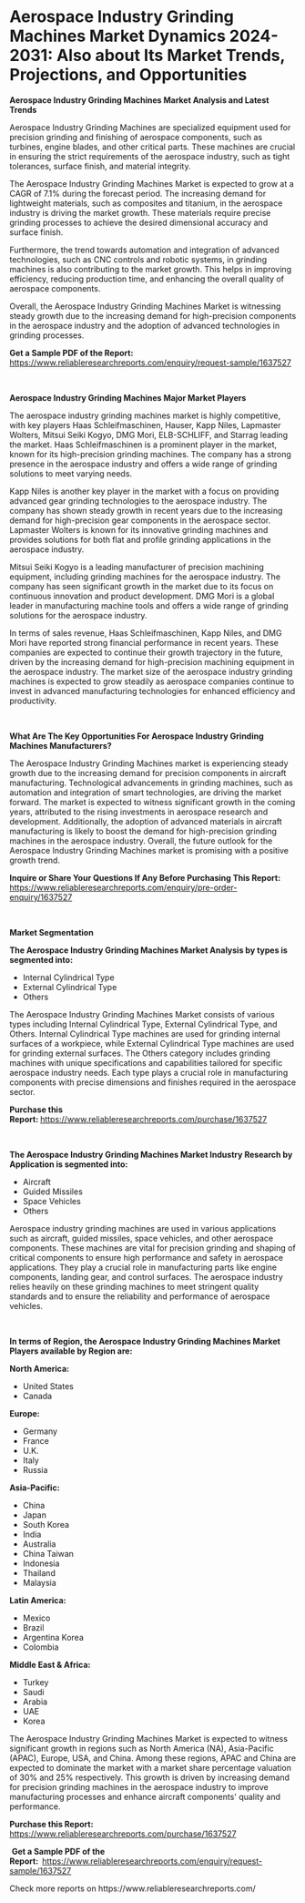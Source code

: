 <p><h1>Aerospace Industry Grinding Machines Market Dynamics 2024-2031: Also about Its Market Trends, Projections, and Opportunities</h1></p><p><strong>Aerospace Industry Grinding Machines Market Analysis and Latest Trends</strong></p>
<p><p>Aerospace Industry Grinding Machines are specialized equipment used for precision grinding and finishing of aerospace components, such as turbines, engine blades, and other critical parts. These machines are crucial in ensuring the strict requirements of the aerospace industry, such as tight tolerances, surface finish, and material integrity.</p><p>The Aerospace Industry Grinding Machines Market is expected to grow at a CAGR of 7.1% during the forecast period. The increasing demand for lightweight materials, such as composites and titanium, in the aerospace industry is driving the market growth. These materials require precise grinding processes to achieve the desired dimensional accuracy and surface finish.</p><p>Furthermore, the trend towards automation and integration of advanced technologies, such as CNC controls and robotic systems, in grinding machines is also contributing to the market growth. This helps in improving efficiency, reducing production time, and enhancing the overall quality of aerospace components.</p><p>Overall, the Aerospace Industry Grinding Machines Market is witnessing steady growth due to the increasing demand for high-precision components in the aerospace industry and the adoption of advanced technologies in grinding processes.</p></p>
<p><strong>Get a Sample PDF of the Report:&nbsp;</strong> <a href="https://www.reliableresearchreports.com/enquiry/request-sample/1637527">https://www.reliableresearchreports.com/enquiry/request-sample/1637527</a></p>
<p>&nbsp;</p>
<p><strong>Aerospace Industry Grinding Machines Major Market Players</strong></p>
<p><p>The aerospace industry grinding machines market is highly competitive, with key players Haas Schleifmaschinen, Hauser, Kapp Niles, Lapmaster Wolters, Mitsui Seiki Kogyo, DMG Mori, ELB-SCHLIFF, and Starrag leading the market. Haas Schleifmaschinen is a prominent player in the market, known for its high-precision grinding machines. The company has a strong presence in the aerospace industry and offers a wide range of grinding solutions to meet varying needs.</p><p>Kapp Niles is another key player in the market with a focus on providing advanced gear grinding technologies to the aerospace industry. The company has shown steady growth in recent years due to the increasing demand for high-precision gear components in the aerospace sector. Lapmaster Wolters is known for its innovative grinding machines and provides solutions for both flat and profile grinding applications in the aerospace industry.</p><p>Mitsui Seiki Kogyo is a leading manufacturer of precision machining equipment, including grinding machines for the aerospace industry. The company has seen significant growth in the market due to its focus on continuous innovation and product development. DMG Mori is a global leader in manufacturing machine tools and offers a wide range of grinding solutions for the aerospace industry.</p><p>In terms of sales revenue, Haas Schleifmaschinen, Kapp Niles, and DMG Mori have reported strong financial performance in recent years. These companies are expected to continue their growth trajectory in the future, driven by the increasing demand for high-precision machining equipment in the aerospace industry. The market size of the aerospace industry grinding machines is expected to grow steadily as aerospace companies continue to invest in advanced manufacturing technologies for enhanced efficiency and productivity.</p></p>
<p>&nbsp;</p>
<p><strong>What Are The Key Opportunities For Aerospace Industry Grinding Machines Manufacturers?</strong></p>
<p><p>The Aerospace Industry Grinding Machines market is experiencing steady growth due to the increasing demand for precision components in aircraft manufacturing. Technological advancements in grinding machines, such as automation and integration of smart technologies, are driving the market forward. The market is expected to witness significant growth in the coming years, attributed to the rising investments in aerospace research and development. Additionally, the adoption of advanced materials in aircraft manufacturing is likely to boost the demand for high-precision grinding machines in the aerospace industry. Overall, the future outlook for the Aerospace Industry Grinding Machines market is promising with a positive growth trend.</p></p>
<p><strong>Inquire or Share Your Questions If Any Before Purchasing This Report:</strong> <a href="https://www.reliableresearchreports.com/enquiry/pre-order-enquiry/1637527">https://www.reliableresearchreports.com/enquiry/pre-order-enquiry/1637527</a></p>
<p>&nbsp;</p>
<p><strong>Market Segmentation</strong></p>
<p><strong>The Aerospace Industry Grinding Machines Market Analysis by types is segmented into:</strong></p>
<p><ul><li>Internal Cylindrical Type</li><li>External Cylindrical Type</li><li>Others</li></ul></p>
<p><p>The Aerospace Industry Grinding Machines Market consists of various types including Internal Cylindrical Type, External Cylindrical Type, and Others. Internal Cylindrical Type machines are used for grinding internal surfaces of a workpiece, while External Cylindrical Type machines are used for grinding external surfaces. The Others category includes grinding machines with unique specifications and capabilities tailored for specific aerospace industry needs. Each type plays a crucial role in manufacturing components with precise dimensions and finishes required in the aerospace sector.</p></p>
<p><strong>Purchase this Report:&nbsp;</strong><a href="https://www.reliableresearchreports.com/purchase/1637527">https://www.reliableresearchreports.com/purchase/1637527</a></p>
<p>&nbsp;</p>
<p><strong>The Aerospace Industry Grinding Machines Market Industry Research by Application is segmented into:</strong></p>
<p><ul><li>Aircraft</li><li>Guided Missiles</li><li>Space Vehicles</li><li>Others</li></ul></p>
<p><p>Aerospace industry grinding machines are used in various applications such as aircraft, guided missiles, space vehicles, and other aerospace components. These machines are vital for precision grinding and shaping of critical components to ensure high performance and safety in aerospace applications. They play a crucial role in manufacturing parts like engine components, landing gear, and control surfaces. The aerospace industry relies heavily on these grinding machines to meet stringent quality standards and to ensure the reliability and performance of aerospace vehicles.</p></p>
<p>&nbsp;</p>
<p><strong>In terms of Region, the Aerospace Industry Grinding Machines Market Players available by Region are:</strong></p>
<p>
    <p> <strong> North America: </strong>
        <ul>
            <li>United States</li>
            <li>Canada</li>
        </ul>
        </p> 
    <p> <strong> Europe: </strong>
        <ul>
            <li>Germany</li>
            <li>France</li>
            <li>U.K.</li>
            <li>Italy</li>
            <li>Russia</li>
        </ul>
        </p> 
    <p> <strong> Asia-Pacific: </strong>
        <ul>
            <li>China</li>
            <li>Japan</li>
            <li>South Korea</li>
            <li>India</li>
            <li>Australia</li>
            <li>China Taiwan</li>
            <li>Indonesia</li>
            <li>Thailand</li>
            <li>Malaysia</li>
        </ul>
        </p> 
    <p> <strong> Latin America: </strong>
        <ul>
            <li>Mexico</li>
            <li>Brazil</li>
            <li>Argentina Korea</li>
            <li>Colombia</li>
        </ul>
        </p> 
    <p> <strong> Middle East & Africa: </strong>
        <ul>
            <li>Turkey</li>
            <li>Saudi</li>
            <li>Arabia</li>
            <li>UAE</li>
            <li>Korea</li>
        </ul>
    </p>
    </p>
<p><p>The Aerospace Industry Grinding Machines Market is expected to witness significant growth in regions such as North America (NA), Asia-Pacific (APAC), Europe, USA, and China. Among these regions, APAC and China are expected to dominate the market with a market share percentage valuation of 30% and 25% respectively. This growth is driven by increasing demand for precision grinding machines in the aerospace industry to improve manufacturing processes and enhance aircraft components' quality and performance.</p></p>
<p><strong>Purchase this Report: </strong><a href="https://www.reliableresearchreports.com/purchase/1637527">https://www.reliableresearchreports.com/purchase/1637527</a></p>
<p>&nbsp;<strong>Get a Sample PDF of the Report:&nbsp;&nbsp;</strong><a href="https://www.reliableresearchreports.com/enquiry/request-sample/1637527">https://www.reliableresearchreports.com/enquiry/request-sample/1637527</a></p>
<p><strong></strong></p>
<p>Check more reports on https://www.reliableresearchreports.com/</p>
